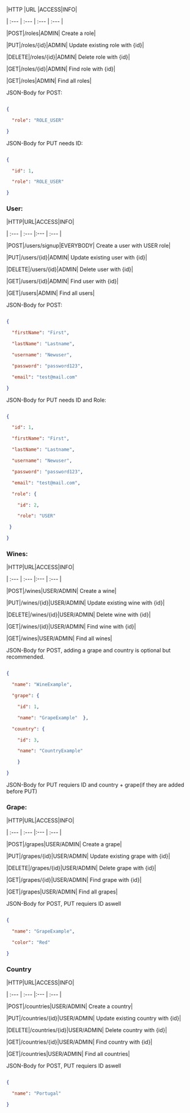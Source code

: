 |HTTP |URL |ACCESS|INFO|

| :--- | :--- | :--- | :--- |

|POST|/roles|ADMIN| Create a role|

|PUT|/roles/{id}|ADMIN| Update existing role with {id}|

|DELETE|/roles/{id}|ADMIN| Delete role with {id}|

|GET|/roles/{id}|ADMIN| Find role with {id}|

|GET|/roles|ADMIN| Find all roles|

JSON-Body for POST:

```JSON

{

  "role": "ROLE_USER"

}

```

JSON-Body for PUT needs ID:

```JSON

{

  "id": 1,

  "role": "ROLE_USER"

}

```

### User:

|HTTP|URL|ACCESS|INFO|

| :--- | :--- |:--- | :--- |

|POST|/users/signup|EVERYBODY| Create a user with USER role|

|PUT|/users/{id}|ADMIN| Update existing user with {id}|

|DELETE|/users/{id}|ADMIN| Delete user with {id}|

|GET|/users/{id}|ADMIN| Find user with {id}|

|GET|/users|ADMIN| Find all users|

JSON-Body for POST:

```JSON

{

  "firstName": "First",

  "lastName": "Lastname",

  "username": "Newuser",

  "password": "password123",

  "email": "test@mail.com"

}

```

JSON-Body for PUT needs ID and Role:

```JSON

{

  "id": 1,

  "firstName": "First",

  "lastName": "Lastname",

  "username": "Newuser",

  "password": "password123",

  "email": "test@mail.com",

  "role": {

    "id": 2,

    "role": "USER"

 }

}

```

### Wines:

|HTTP|URL|ACCESS|INFO|

| :--- | :--- |:--- | :--- |

|POST|/wines|USER/ADMIN| Create a wine|

|PUT|/wines/{id}|USER/ADMIN| Update existing wine with {id}|

|DELETE|/wines/{id}|USER/ADMIN| Delete wine with {id}|

|GET|/wines/{id}|USER/ADMIN| Find wine with {id}|

|GET|/wines|USER/ADMIN| Find all wines|

JSON-Body for POST, adding a grape and country is optional but recommended.

```JSON

{

  "name": "WineExample",

  "grape": {

    "id": 1,

  	"name": "GrapeExample"	},

  "country": {

    "id": 3,

  	"name": "CountryExample"

	}

}

```

JSON-Body for PUT requiers ID and country + grape(if they are added before PUT)

### Grape:

|HTTP|URL|ACCESS|INFO|

| :--- | :--- |:--- | :--- |

|POST|/grapes|USER/ADMIN| Create a grape|

|PUT|/grapes/{id}|USER/ADMIN| Update existing grape with {id}|

|DELETE|/grapes/{id}|USER/ADMIN| Delete grape with {id}|

|GET|/grapes/{id}|USER/ADMIN| Find grape with {id}|

|GET|/grapes|USER/ADMIN| Find all grapes|

JSON-Body for POST, PUT requiers ID aswell

```JSON

{

  "name": "GrapeExample",

  "color": "Red"

}

```

### Country

|HTTP|URL|ACCESS|INFO|

| :--- | :--- |:--- | :--- |

|POST|/countries|USER/ADMIN| Create a country|

|PUT|/countries/{id}|USER/ADMIN| Update existing country with {id}|

|DELETE|/countries/{id}|USER/ADMIN| Delete country with {id}|

|GET|/countries/{id}|USER/ADMIN| Find country with {id}|

|GET|/countries|USER/ADMIN| Find all countries|

JSON-Body for POST, PUT requiers ID aswell

```JSON

{

  "name": "Portugal"

}

```
